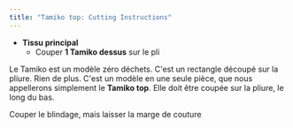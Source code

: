 ```yaml
---
title: "Tamiko top: Cutting Instructions"
---
```


- **Tissu principal**
  - Couper **1 Tamiko dessus** sur le pli

Le Tamiko est un modèle zéro déchets. C'est un rectangle découpé sur la pliure. Rien de plus. C'est un modèle en une seule pièce, que nous appellerons simplement le **Tamiko top**. Elle doit être coupée sur la pliure, le long du bas.

<Note>

Couper le blindage, mais laisser la marge de couture

</Note>
